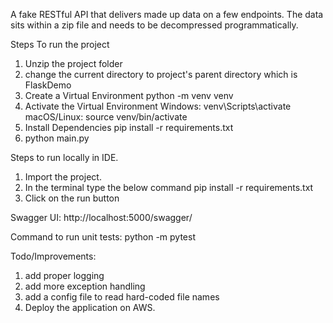 A fake RESTful API that delivers made up data on a few endpoints. The data sits within 
a zip file and needs to be decompressed programmatically. 

Steps To run the project
1. Unzip the project folder
2. change the current directory to project's parent directory which is FlaskDemo
3. Create a Virtual Environment
   python -m venv venv
4. Activate the Virtual Environment
   Windows:
   venv\Scripts\activate
   macOS/Linux:
   source venv/bin/activate
5. Install Dependencies
   pip install -r requirements.txt
6. python main.py

Steps to run locally in IDE.
1. Import the project.
2. In the terminal type the below command
   pip install -r requirements.txt
3. Click on the run button

Swagger UI:
http://localhost:5000/swagger/

Command to run unit tests:
python -m pytest

Todo/Improvements:
1. add proper logging
2. add more exception handling
3. add a config file to read hard-coded file names
4. Deploy the application on AWS.
